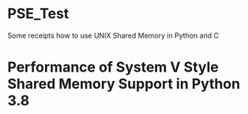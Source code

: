 # PSE_Test
Some receipts how to use UNIX Shared Memory in Python and C
# Performance of System V Style Shared Memory Support in Python 3.8

